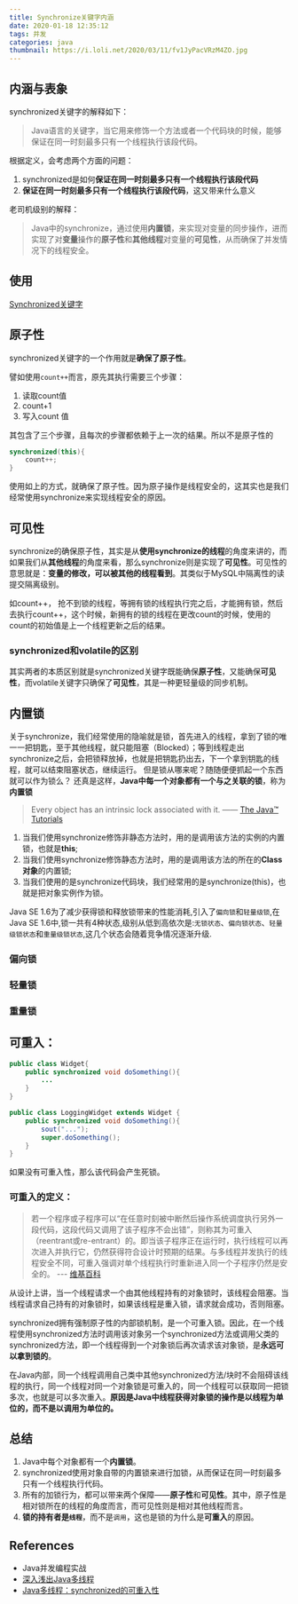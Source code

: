 ```yaml
---
title: Synchronize关键字内涵
date: 2020-01-18 12:35:12
tags: 并发
categories: java
thumbnail: https://i.loli.net/2020/03/11/fv1JyPacVRzM4ZO.jpg
---
```


## 内涵与表象

<!--more-->

synchronized关键字的解释如下：

> Java语言的关键字，当它用来修饰一个方法或者一个代码块的时候，能够保证在同一时刻最多只有一个线程执行该段代码。

根据定义，会考虑两个方面的问题：

1. synchronized是如何**保证在同一时刻最多只有一个线程执行该段代码**
2. **保证在同一时刻最多只有一个线程执行该段代码**，这又带来什么意义

老司机级别的解释：

> Java中的synchronize，通过使用**内置锁**，来实现对变量的同步操作，进而实现了对**变量**操作的**原子性**和**其他线程**对变量的**可见性**，从而确保了并发情况下的线程安全。

## 使用

[Synchronized关键字](http://concurrent.redspider.group/article/02/9.html)

## 原子性

synchronized关键字的一个作用就是**确保了原子性**。

譬如使用`count++`而言，原先其执行需要三个步骤：

1. 读取count值
2. count+1
3. 写入count 值

其包含了三个步骤，且每次的步骤都依赖于上一次的结果。所以不是原子性的

```java
synchronized(this){
    count++;
}
```

使用如上的方式，就确保了原子性。因为原子操作是线程安全的，这其实也是我们经常使用synchronize来实现线程安全的原因。

## 可见性

synchronize的确保原子性，其实是从**使用synchronize的线程**的角度来讲的，而如果我们从**其他线程**的角度来看，那么synchronize则是实现了**可见性**。可见性的意思就是：**变量的修改，可以被其他的线程看到**。其类似于MySQL中隔离性的读提交隔离级别。

如count++， 抢不到锁的线程，等拥有锁的线程执行完之后，才能拥有锁，然后去执行count++，这个时候，新拥有的锁的线程在更改count的时候，使用的count的初始值是上一个线程更新之后的结果。

### synchronized和volatile的区别

其实两者的本质区别就是synchronized关键字既能确保**原子性**，又能确保**可见性**，而volatile关键字只确保了**可见性**，其是一种更轻量级的同步机制。

## 内置锁

关于synchronize，我们经常使用的隐喻就是锁，首先进入的线程，拿到了锁的唯一一把钥匙，至于其他线程，就只能阻塞（Blocked）；等到线程走出synchronize之后，会把锁释放掉，也就是把钥匙扔出去，下一个拿到钥匙的线程，就可以结束阻塞状态，继续运行。
但是锁从哪来呢？随随便便抓起一个东西就可以作为锁么？
还真是这样，**Java中每一个对象都有一个与之关联的锁**，称为**内置锁**

> Every object has an intrinsic lock associated with it. —— [The Java™ Tutorials](https://docs.oracle.com/javase/tutorial/essential/concurrency/locksync.html)

1. 当我们使用synchronize修饰非静态方法时，用的是调用该方法的实例的内置锁，也就是**this**;
2. 当我们使用synchronize修饰静态方法时，用的是调用该方法的所在的**Class对象**的内置锁;
3. 当我们使用的是synchronize代码块，我们经常用的是synchronize(this)，也就是把对象实例作为锁。

Java SE 1.6为了减少获得锁和释放锁带来的性能消耗,引入了`偏向锁`和`轻量级锁`,在Java SE 1.6中,锁一共有4种状态,级别从低到高依次是:`无锁状态`、`偏向锁状态`、`轻量级锁状态`和`重量级锁状态`,这几个状态会随着竞争情况逐渐升级.

### 偏向锁



### 轻量锁

### 重量锁



## 可重入：

```java
public class Widget{
    public synchronized void doSomething(){
        ...
    }
}

public class LoggingWidget extends Widget {
    public synchronized void doSomething(){
        sout("...");
        super.doSomething();
    }
}
```

如果没有可重入性，那么该代码会产生死锁。

### 可重入的定义：

> 若一个程序或子程序可以“在任意时刻被中断然后操作系统调度执行另外一段代码，这段代码又调用了该子程序不会出错”，则称其为可重入（reentrant或re-entrant）的。即当该子程序正在运行时，执行线程可以再次进入并执行它，仍然获得符合设计时预期的结果。与多线程并发执行的线程安全不同，可重入强调对单个线程执行时重新进入同一个子程序仍然是安全的。 --- [维基百科](https://zh.wikipedia.org/wiki/可重入)

从设计上讲，当一个线程请求一个由其他线程持有的对象锁时，该线程会阻塞。当线程请求自己持有的对象锁时，如果该线程是重入锁，请求就会成功，否则阻塞。

synchronized拥有强制原子性的内部锁机制，是一个可重入锁。因此，在一个线程使用synchronized方法时调用该对象另一个synchronized方法或调用父类的synchronized方法，即一个线程得到一个对象锁后再次请求该对象锁，是**永远可以拿到锁的**。

在Java内部，同一个线程调用自己类中其他synchronized方法/块时不会阻碍该线程的执行，同一个线程对同一个对象锁是可重入的，同一个线程可以获取同一把锁多次，也就是可以多次重入。**原因是Java中线程获得对象锁的操作是以线程为单位的，而不是以调用为单位的。**



## 总结

1. Java中每个对象都有一个**内置锁**。
2. synchronized使用对象自带的内置锁来进行加锁，从而保证在同一时刻最多只有一个线程执行代码。
3. 所有的加锁行为，都可以带来两个保障——**原子性**和**可见性**。其中，原子性是相对锁所在的线程的角度而言，而可见性则是相对其他线程而言。
4. **锁的持有者是`线程`**，而不是`调用`，这也是锁的为什么是**可重入**的原因。

## References

* Java并发编程实战
* [深入浅出Java多线程](http://concurrent.redspider.group/RedSpider.html)
* [Java多线程：synchronized的可重入性](https://www.cnblogs.com/cielosun/p/6684775.html)
